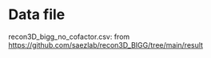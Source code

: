 # Data file

recon3D_bigg_no_cofactor.csv: from https://github.com/saezlab/recon3D_BIGG/tree/main/result